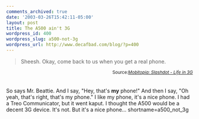```yaml
---
comments_archived: true
date: '2003-03-26T15:42:11-05:00'
layout: post
title: The A500 ain't 3G
wordpress_id: 400
wordpress_slug: a500-not-3g
wordpress_url: http://www.decafbad.com/blog/?p=400
---
```

<blockquote cite="http://www.mobitopia.com/20030326.html#191341">Sheesh. Okay, come back to us when you get a real phone.</blockquote>
<div class="credit" align="right"><small>Source:<cite><a href="http://www.mobitopia.com/20030326.html#191341">Mobitopia: Slashdot - Life in 3G</a></cite></small></div>
<br /><br />
So says Mr. Beattie.  And I say, "Hey, that's <strong>my</strong> phone!"  And then I
say, "Oh yeah, that's right, that's my phone."  I like my phone, it's a
nice phone.  I had a Treo Communicator, but it went kaput.  I thought the
A500 would be a decent 3G device.  It's not.  But it's a nice phone...
<!--more-->
shortname=a500_not_3g
